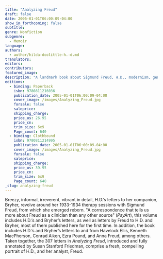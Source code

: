```yaml
---
title: "Analyzing Freud"
draft: false
date: 2005-01-01T06:00:09-04:00
show_in_forthcoming: false
subtitle:
genre: Nonfiction
subgenre:
  - Memoir
language:
authors:
  - author/hilda-doolittle-h.-d.md
translators:
editors:
contributors:
featured_image:
description: "A landmark book about Sigmund Freud, H.D., modernism, gender, and sexuality. "
editions:
  - binding: Paperback
    isbn: 9780811216036
    publication_date: 2005-01-01T06:00:09-04:00
    cover_image: /images/Analyzing_Freud.jpg
    forsale: false
    saleprice:
    shipping_charge:
    price_us: 26.95
    price_cn:
    trim_size: 6x9
    Page_count: 640
  - binding: Clothbound
    isbn: 9780811214995
    publication_date: 2005-01-01T06:00:09-04:00
    cover_image: /images/Analyzing_Freud.jpg
    forsale: false
    saleprice:
    shipping_charge:
    price_us: 39.95
    price_cn:
    trim_size: 6x9
    Page_count: 640
_slug: analyzing-freud
---
```


Breezy, informal, irreverent, vibrant in detail, H.D.’s letters to her companion, Bryher, revolve around her 1933-1934 therapy sessions with Sigmund Freud, from which she emerged reborn. "A correspondence that tells us more about Freud as a clinician than any other source" (_PsyArt_), this volume includes H.D.’s and Bryher’s letters, as well as letters by Freud to H.D. and Bryher, most of them published here for the first time. In addition, the book includes H.D.’s and Bryher’s letters to and from Havelock Ellis, Kenneth MacPherson, Conrad Aiken, Ezra Pound, and Anna Freud, among others. Taken together, the 307 letters in _Analyzing Freud_, introduced and fully annotated by Susan Stanford Friedman, comprise a fresh, compelling portrait of H.D., and her analyst, Freud.

